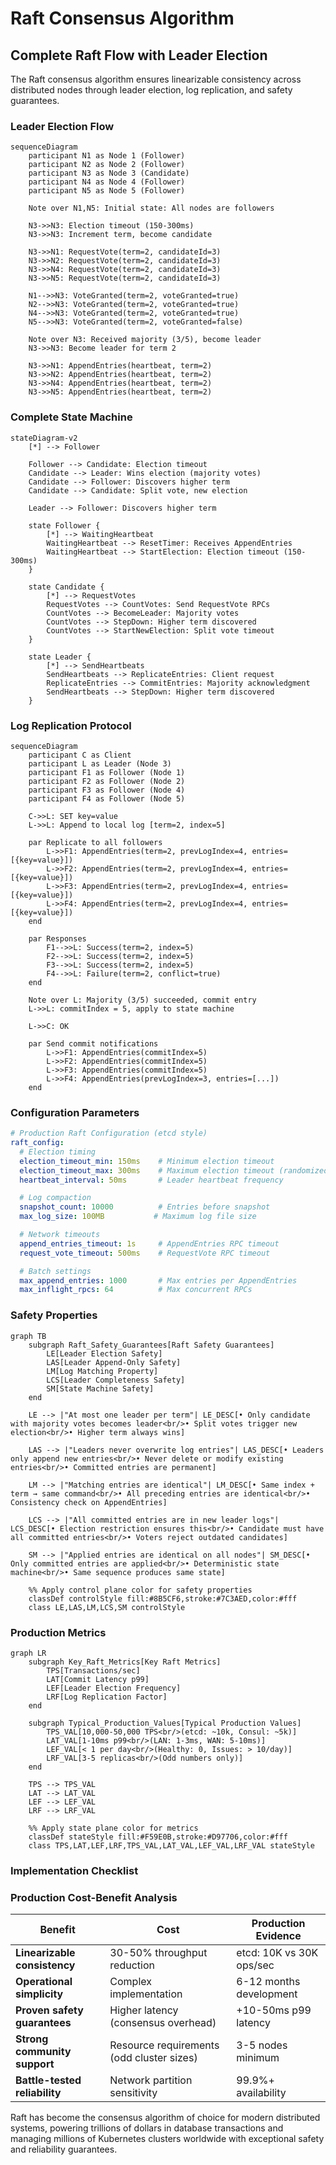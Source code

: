 # Raft Consensus Algorithm

## Complete Raft Flow with Leader Election

The Raft consensus algorithm ensures linearizable consistency across distributed nodes through leader election, log replication, and safety guarantees.

### Leader Election Flow

```mermaid
sequenceDiagram
    participant N1 as Node 1 (Follower)
    participant N2 as Node 2 (Follower)
    participant N3 as Node 3 (Candidate)
    participant N4 as Node 4 (Follower)
    participant N5 as Node 5 (Follower)

    Note over N1,N5: Initial state: All nodes are followers

    N3->>N3: Election timeout (150-300ms)
    N3->>N3: Increment term, become candidate

    N3->>N1: RequestVote(term=2, candidateId=3)
    N3->>N2: RequestVote(term=2, candidateId=3)
    N3->>N4: RequestVote(term=2, candidateId=3)
    N3->>N5: RequestVote(term=2, candidateId=3)

    N1-->>N3: VoteGranted(term=2, voteGranted=true)
    N2-->>N3: VoteGranted(term=2, voteGranted=true)
    N4-->>N3: VoteGranted(term=2, voteGranted=true)
    N5-->>N3: VoteGranted(term=2, voteGranted=false)

    Note over N3: Received majority (3/5), become leader
    N3->>N3: Become leader for term 2

    N3->>N1: AppendEntries(heartbeat, term=2)
    N3->>N2: AppendEntries(heartbeat, term=2)
    N3->>N4: AppendEntries(heartbeat, term=2)
    N3->>N5: AppendEntries(heartbeat, term=2)
```

### Complete State Machine

```mermaid
stateDiagram-v2
    [*] --> Follower

    Follower --> Candidate: Election timeout
    Candidate --> Leader: Wins election (majority votes)
    Candidate --> Follower: Discovers higher term
    Candidate --> Candidate: Split vote, new election

    Leader --> Follower: Discovers higher term

    state Follower {
        [*] --> WaitingHeartbeat
        WaitingHeartbeat --> ResetTimer: Receives AppendEntries
        WaitingHeartbeat --> StartElection: Election timeout (150-300ms)
    }

    state Candidate {
        [*] --> RequestVotes
        RequestVotes --> CountVotes: Send RequestVote RPCs
        CountVotes --> BecomeLeader: Majority votes
        CountVotes --> StepDown: Higher term discovered
        CountVotes --> StartNewElection: Split vote timeout
    }

    state Leader {
        [*] --> SendHeartbeats
        SendHeartbeats --> ReplicateEntries: Client request
        ReplicateEntries --> CommitEntries: Majority acknowledgment
        SendHeartbeats --> StepDown: Higher term discovered
    }
```

### Log Replication Protocol

```mermaid
sequenceDiagram
    participant C as Client
    participant L as Leader (Node 3)
    participant F1 as Follower (Node 1)
    participant F2 as Follower (Node 2)
    participant F3 as Follower (Node 4)
    participant F4 as Follower (Node 5)

    C->>L: SET key=value
    L->>L: Append to local log [term=2, index=5]

    par Replicate to all followers
        L->>F1: AppendEntries(term=2, prevLogIndex=4, entries=[{key=value}])
        L->>F2: AppendEntries(term=2, prevLogIndex=4, entries=[{key=value}])
        L->>F3: AppendEntries(term=2, prevLogIndex=4, entries=[{key=value}])
        L->>F4: AppendEntries(term=2, prevLogIndex=4, entries=[{key=value}])
    end

    par Responses
        F1-->>L: Success(term=2, index=5)
        F2-->>L: Success(term=2, index=5)
        F3-->>L: Success(term=2, index=5)
        F4-->>L: Failure(term=2, conflict=true)
    end

    Note over L: Majority (3/5) succeeded, commit entry
    L->>L: commitIndex = 5, apply to state machine

    L->>C: OK

    par Send commit notifications
        L->>F1: AppendEntries(commitIndex=5)
        L->>F2: AppendEntries(commitIndex=5)
        L->>F3: AppendEntries(commitIndex=5)
        L->>F4: AppendEntries(prevLogIndex=3, entries=[...])
    end
```

### Configuration Parameters

```yaml
# Production Raft Configuration (etcd style)
raft_config:
  # Election timing
  election_timeout_min: 150ms    # Minimum election timeout
  election_timeout_max: 300ms    # Maximum election timeout (randomized)
  heartbeat_interval: 50ms       # Leader heartbeat frequency

  # Log compaction
  snapshot_count: 10000          # Entries before snapshot
  max_log_size: 100MB           # Maximum log file size

  # Network timeouts
  append_entries_timeout: 1s     # AppendEntries RPC timeout
  request_vote_timeout: 500ms    # RequestVote RPC timeout

  # Batch settings
  max_append_entries: 1000       # Max entries per AppendEntries
  max_inflight_rpcs: 64          # Max concurrent RPCs
```

### Safety Properties

```mermaid
graph TB
    subgraph Raft_Safety_Guarantees[Raft Safety Guarantees]
        LE[Leader Election Safety]
        LAS[Leader Append-Only Safety]
        LM[Log Matching Property]
        LCS[Leader Completeness Safety]
        SM[State Machine Safety]
    end

    LE --> |"At most one leader per term"| LE_DESC[• Only candidate with majority votes becomes leader<br/>• Split votes trigger new election<br/>• Higher term always wins]

    LAS --> |"Leaders never overwrite log entries"| LAS_DESC[• Leaders only append new entries<br/>• Never delete or modify existing entries<br/>• Committed entries are permanent]

    LM --> |"Matching entries are identical"| LM_DESC[• Same index + term → same command<br/>• All preceding entries are identical<br/>• Consistency check on AppendEntries]

    LCS --> |"All committed entries are in new leader logs"| LCS_DESC[• Election restriction ensures this<br/>• Candidate must have all committed entries<br/>• Voters reject outdated candidates]

    SM --> |"Applied entries are identical on all nodes"| SM_DESC[• Only committed entries are applied<br/>• Deterministic state machine<br/>• Same sequence produces same state]

    %% Apply control plane color for safety properties
    classDef controlStyle fill:#8B5CF6,stroke:#7C3AED,color:#fff
    class LE,LAS,LM,LCS,SM controlStyle
```

### Production Metrics

```mermaid
graph LR
    subgraph Key_Raft_Metrics[Key Raft Metrics]
        TPS[Transactions/sec]
        LAT[Commit Latency p99]
        LEF[Leader Election Frequency]
        LRF[Log Replication Factor]
    end

    subgraph Typical_Production_Values[Typical Production Values]
        TPS_VAL[10,000-50,000 TPS<br/>(etcd: ~10k, Consul: ~5k)]
        LAT_VAL[1-10ms p99<br/>(LAN: 1-3ms, WAN: 5-10ms)]
        LEF_VAL[< 1 per day<br/>(Healthy: 0, Issues: > 10/day)]
        LRF_VAL[3-5 replicas<br/>(Odd numbers only)]
    end

    TPS --> TPS_VAL
    LAT --> LAT_VAL
    LEF --> LEF_VAL
    LRF --> LRF_VAL

    %% Apply state plane color for metrics
    classDef stateStyle fill:#F59E0B,stroke:#D97706,color:#fff
    class TPS,LAT,LEF,LRF,TPS_VAL,LAT_VAL,LEF_VAL,LRF_VAL stateStyle
```

### Implementation Checklist

### Production Cost-Benefit Analysis

| Benefit | Cost | Production Evidence |
|---------|------|---------------------|
| **Linearizable consistency** | 30-50% throughput reduction | etcd: 10K vs 30K ops/sec |
| **Operational simplicity** | Complex implementation | 6-12 months development |
| **Proven safety guarantees** | Higher latency (consensus overhead) | +10-50ms p99 latency |
| **Strong community support** | Resource requirements (odd cluster sizes) | 3-5 nodes minimum |
| **Battle-tested reliability** | Network partition sensitivity | 99.9%+ availability |

Raft has become the consensus algorithm of choice for modern distributed systems, powering trillions of dollars in database transactions and managing millions of Kubernetes clusters worldwide with exceptional safety and reliability guarantees.